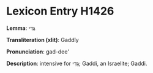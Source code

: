 # Lexicon Entry H1426

**Lemma**: גַּדִּי

**Transliteration (xlit)**: Gaddîy

**Pronunciation**: gad-dee'

**Description**:
intensive for גָּדִי; Gaddi, an Israelite; Gaddi.
